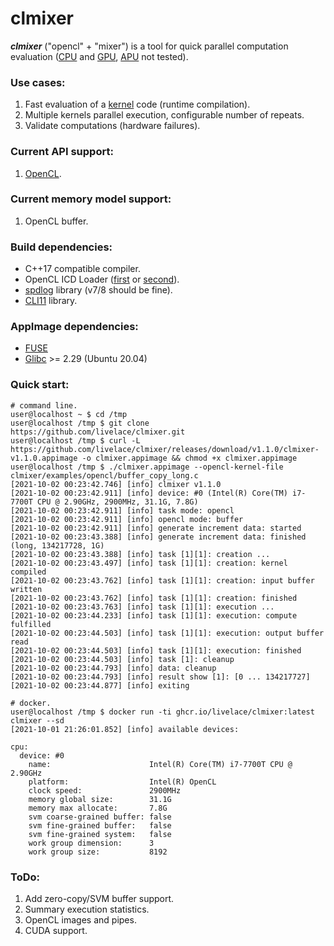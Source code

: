 # clmixer


***clmixer*** ("opencl" + "mixer") is a tool for quick parallel computation evaluation ([CPU](https://en.wikipedia.org/wiki/Central_processing_unit) and [GPU](https://en.wikipedia.org/wiki/Graphics_processing_unit), [APU](https://en.wikipedia.org/wiki/AMD_Accelerated_Processing_Unit) not tested).

### Use cases:

1. Fast evaluation of a [kernel](https://en.wikipedia.org/wiki/Compute_kernel) code (runtime compilation). 
2. Multiple kernels parallel execution, configurable number of repeats.
3. Validate computations (hardware failures).

### Current API support:

1. [OpenCL](https://en.wikipedia.org/wiki/OpenCL).

### Current memory model support:

1. OpenCL buffer.

### Build dependencies:

* C++17 compatible compiler.
* OpenCL ICD Loader ([first](https://github.com/KhronosGroup/OpenCL-ICD-Loader) or [second](https://github.com/OCL-dev/ocl-icd)).
* [spdlog](https://github.com/gabime/spdlog) library (v7/8 should be fine).
* [CLI11](https://github.com/CLIUtils/CLI11) library.

### AppImage dependencies:

* [FUSE](https://github.com/libfuse/libfuse)
* [Glibc](https://www.gnu.org/software/libc/) >= 2.29 (Ubuntu 20.04)

### Quick start:

```shell script
# command line.
user@localhost ~ $ cd /tmp
user@localhost /tmp $ git clone https://github.com/livelace/clmixer.git
user@localhost /tmp $ curl -L https://github.com/livelace/clmixer/releases/download/v1.1.0/clmixer-v1.1.0.appimage -o clmixer.appimage && chmod +x clmixer.appimage
user@localhost /tmp $ ./clmixer.appimage --opencl-kernel-file clmixer/examples/opencl/buffer_copy_long.c
[2021-10-02 00:23:42.746] [info] clmixer v1.1.0
[2021-10-02 00:23:42.911] [info] device: #0 (Intel(R) Core(TM) i7-7700T CPU @ 2.90GHz, 2900MHz, 31.1G, 7.8G)
[2021-10-02 00:23:42.911] [info] task mode: opencl
[2021-10-02 00:23:42.911] [info] opencl mode: buffer
[2021-10-02 00:23:42.911] [info] generate increment data: started
[2021-10-02 00:23:43.388] [info] generate increment data: finished (long, 134217728, 1G)
[2021-10-02 00:23:43.388] [info] task [1][1]: creation ...
[2021-10-02 00:23:43.497] [info] task [1][1]: creation: kernel compiled
[2021-10-02 00:23:43.762] [info] task [1][1]: creation: input buffer written
[2021-10-02 00:23:43.762] [info] task [1][1]: creation: finished
[2021-10-02 00:23:43.763] [info] task [1][1]: execution ...
[2021-10-02 00:23:44.233] [info] task [1][1]: execution: compute fulfilled
[2021-10-02 00:23:44.503] [info] task [1][1]: execution: output buffer read
[2021-10-02 00:23:44.503] [info] task [1][1]: execution: finished
[2021-10-02 00:23:44.503] [info] task [1]: cleanup
[2021-10-02 00:23:44.793] [info] data: cleanup
[2021-10-02 00:23:44.793] [info] result show [1]: [0 ... 134217727]
[2021-10-02 00:23:44.877] [info] exiting

# docker.
user@localhost /tmp $ docker run -ti ghcr.io/livelace/clmixer:latest clmixer --sd
[2021-10-01 21:26:01.852] [info] available devices:

cpu:
  device: #0
    name:                      Intel(R) Core(TM) i7-7700T CPU @ 2.90GHz
    platform:                  Intel(R) OpenCL
    clock speed:               2900MHz
    memory global size:        31.1G
    memory max allocate:       7.8G
    svm coarse-grained buffer: false
    svm fine-grained buffer:   false
    svm fine-grained system:   false
    work group dimension:      3
    work group size:           8192

```

### ToDo:

1. Add zero-copy/SVM buffer support.
2. Summary execution statistics.
3. OpenCL images and pipes.
4. CUDA support.

